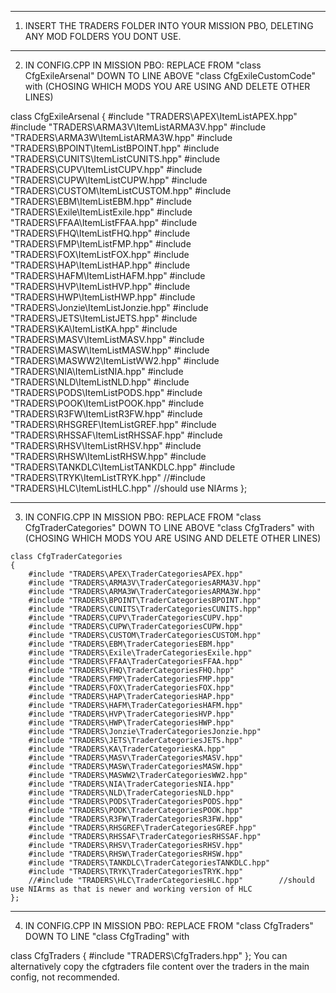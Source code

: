 ---------------------------------------------------------------------------------------------------------------------------

1. INSERT THE TRADERS FOLDER INTO YOUR MISSION PBO, DELETING ANY MOD FOLDERS YOU DONT USE.

---------------------------------------------------------------------------------------------------------------------------

2. IN CONFIG.CPP IN MISSION PBO: REPLACE FROM "class CfgExileArsenal" DOWN TO LINE ABOVE "class CfgExileCustomCode" with (CHOSING WHICH MODS YOU ARE USING AND DELETE OTHER LINES)

class CfgExileArsenal
{
    #include "TRADERS\APEX\ItemListAPEX.hpp"
    #include "TRADERS\ARMA3V\ItemListARMA3V.hpp"
    #include "TRADERS\ARMA3W\ItemListARMA3W.hpp"
    #include "TRADERS\BPOINT\ItemListBPOINT.hpp"
    #include "TRADERS\CUNITS\ItemListCUNITS.hpp"
    #include "TRADERS\CUPV\ItemListCUPV.hpp"
    #include "TRADERS\CUPW\ItemListCUPW.hpp"
    #include "TRADERS\CUSTOM\ItemListCUSTOM.hpp"
    #include "TRADERS\EBM\ItemListEBM.hpp"
    #include "TRADERS\Exile\ItemListExile.hpp"
    #include "TRADERS\FFAA\ItemListFFAA.hpp"
    #include "TRADERS\FHQ\ItemListFHQ.hpp"
    #include "TRADERS\FMP\ItemListFMP.hpp"
    #include "TRADERS\FOX\ItemListFOX.hpp"
    #include "TRADERS\HAP\ItemListHAP.hpp"
    #include "TRADERS\HAFM\ItemListHAFM.hpp"
    #include "TRADERS\HVP\ItemListHVP.hpp"
    #include "TRADERS\HWP\ItemListHWP.hpp"
    #include "TRADERS\Jonzie\ItemListJonzie.hpp"
    #include "TRADERS\JETS\ItemListJETS.hpp"
    #include "TRADERS\KA\ItemListKA.hpp"
    #include "TRADERS\MASV\ItemListMASV.hpp"
    #include "TRADERS\MASW\ItemListMASW.hpp"
    #include "TRADERS\MASWW2\ItemListWW2.hpp"
    #include "TRADERS\NIA\ItemListNIA.hpp"
    #include "TRADERS\NLD\ItemListNLD.hpp"
    #include "TRADERS\PODS\ItemListPODS.hpp"
    #include "TRADERS\POOK\ItemListPOOK.hpp"
    #include "TRADERS\R3FW\ItemListR3FW.hpp"
    #include "TRADERS\RHSGREF\ItemListGREF.hpp"
    #include "TRADERS\RHSSAF\ItemListRHSSAF.hpp"
    #include "TRADERS\RHSV\ItemListRHSV.hpp"
    #include "TRADERS\RHSW\ItemListRHSW.hpp"
    #include "TRADERS\TANKDLC\ItemListTANKDLC.hpp"
    #include "TRADERS\TRYK\ItemListTRYK.hpp"
    //#include "TRADERS\HLC\ItemListHLC.hpp"        //should use NIArms
};

---------------------------------------------------------------------------------------------------------------------------

3. IN CONFIG.CPP IN MISSION PBO: REPLACE FROM "class CfgTraderCategories" DOWN TO LINE ABOVE "class CfgTraders" with (CHOSING WHICH MODS YOU ARE USING AND DELETE OTHER LINES)
   
   

```
class CfgTraderCategories
{
    #include "TRADERS\APEX\TraderCategoriesAPEX.hpp"
    #include "TRADERS\ARMA3V\TraderCategoriesARMA3V.hpp"
    #include "TRADERS\ARMA3W\TraderCategoriesARMA3W.hpp"
    #include "TRADERS\BPOINT\TraderCategoriesBPOINT.hpp"
    #include "TRADERS\CUNITS\TraderCategoriesCUNITS.hpp"
    #include "TRADERS\CUPV\TraderCategoriesCUPV.hpp"
    #include "TRADERS\CUPW\TraderCategoriesCUPW.hpp"
    #include "TRADERS\CUSTOM\TraderCategoriesCUSTOM.hpp"
    #include "TRADERS\EBM\TraderCategoriesEBM.hpp"
    #include "TRADERS\Exile\TraderCategoriesExile.hpp"
    #include "TRADERS\FFAA\TraderCategoriesFFAA.hpp"
    #include "TRADERS\FHQ\TraderCategoriesFHQ.hpp"
    #include "TRADERS\FMP\TraderCategoriesFMP.hpp"
    #include "TRADERS\FOX\TraderCategoriesFOX.hpp"
    #include "TRADERS\HAP\TraderCategoriesHAP.hpp"
    #include "TRADERS\HAFM\TraderCategoriesHAFM.hpp"
    #include "TRADERS\HVP\TraderCategoriesHVP.hpp"
    #include "TRADERS\HWP\TraderCategoriesHWP.hpp"
    #include "TRADERS\Jonzie\TraderCategoriesJonzie.hpp"
    #include "TRADERS\JETS\TraderCategoriesJETS.hpp"
    #include "TRADERS\KA\TraderCategoriesKA.hpp"
    #include "TRADERS\MASV\TraderCategoriesMASV.hpp"
    #include "TRADERS\MASW\TraderCategoriesMASW.hpp"
    #include "TRADERS\MASWW2\TraderCategoriesWW2.hpp"
    #include "TRADERS\NIA\TraderCategoriesNIA.hpp"
    #include "TRADERS\NLD\TraderCategoriesNLD.hpp"
    #include "TRADERS\PODS\TraderCategoriesPODS.hpp"
    #include "TRADERS\POOK\TraderCategoriesPOOK.hpp"
    #include "TRADERS\R3FW\TraderCategoriesR3FW.hpp"
    #include "TRADERS\RHSGREF\TraderCategoriesGREF.hpp"
    #include "TRADERS\RHSSAF\TraderCategoriesRHSSAF.hpp"
    #include "TRADERS\RHSV\TraderCategoriesRHSV.hpp"
    #include "TRADERS\RHSW\TraderCategoriesRHSW.hpp"
    #include "TRADERS\TANKDLC\TraderCategoriesTANKDLC.hpp"
    #include "TRADERS\TRYK\TraderCategoriesTRYK.hpp"
    //#include "TRADERS\HLC\TraderCategoriesHLC.hpp"        //should use NIArms as that is newer and working version of HLC
};
```

---------------------------------------------------------------------------------------------------------------------------

4. IN CONFIG.CPP IN MISSION PBO: REPLACE FROM "class CfgTraders" DOWN TO LINE "class CfgTrading" with

class CfgTraders
{
    #include "TRADERS\CfgTraders.hpp"
};
You can alternatively copy the cfgtraders file content over the traders in the main config, not recommended.
